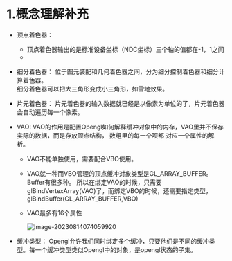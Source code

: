 # 1.概念理解补充
* 顶点着色器：
    * 顶点着色器输出的是标准设备坐标（NDC坐标）三个轴的值都在-1，1之间
    * 
    
* 细分着色器： 位于图元装配和几何着色器之间，分为细分控制着色器和细分计算着色器。  
  细分着色器可以把大三角形变成小三角形，如雪地效果。
  
* 片元着色器： 片元着色器的输入数据就已经是以像素为单位的了，片元着色器会自动遍历每一个像素。

* VAO: VAO的作用是配置Opengl如何解释缓冲对象中的内存，VAO里并不保存实际的数据，而是存放顶点结构，  数组里的每一个项都
  对应一个属性的解析。
  * VAO不能单独使用，需要配合VBO使用。
  
  * VAO就一种而VBO管理的顶点缓冲对象类型是GL_ARRAY_BUFFER。Buffer有很多种。
    所以在绑定VAO的时候，只需要glBindVertexArray(VAO)了，而绑定VBO的时候，还需要指定类型，glBindBuffer(GL_ARRAY_BUFFER,VBO)
  
  * VAO最多有16个属性
  
    ![image-20230814074059920](https://yeshooonotes.oss-cn-shenzhen.aliyuncs.com/notespic/202308140741073.png)
  
* 缓冲类型： Opengl允许我们同时绑定多个缓冲，只要他们是不同的缓冲类型。每一个缓冲类型类似Opengl中的对象，是opengl状态的子集。
